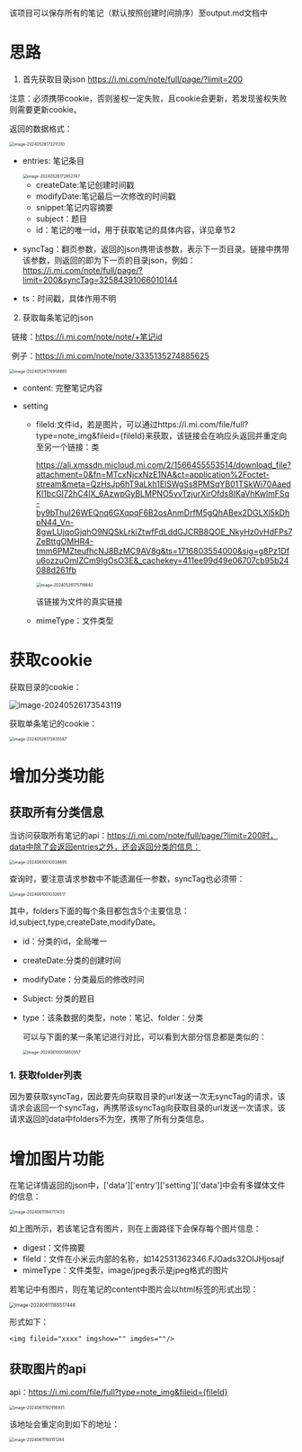 #
该项目可以保存所有的笔记（默认按照创建时间排序）至output.md文档中

# 思路

1. 首先获取目录json
    https://i.mi.com/note/full/page/?limit=200

  注意：必须携带cookie，否则鉴权一定失败，且cookie会更新，若发现鉴权失败则需要更新cookie。

  返回的数据格式：

  <img src="README.assets/image-20240526172211310.png" alt="image-20240526172211310" style="zoom:50%;" />

  - entries: 笔记条目

    <img src="README.assets/image-20240526172852747.png" alt="image-20240526172852747" style="zoom:50%;" />

    - createDate:笔记创建时间戳
    - modifyDate:笔记最后一次修改的时间戳
    - snippet:笔记内容摘要
    - subject：题目
    - id：笔记的唯一id，用于获取笔记的具体内容，详见章节2

  - syncTag：翻页参数，返回的json携带该参数，表示下一页目录。链接中携带该参数，则返回的即为下一页的目录json，例如：https://i.mi.com/note/full/page/?limit=200&syncTag=32584391066010144

  - ts：时间戳，具体作用不明

  

2. 获取每条笔记的json

​		链接：https://i.mi.com/note/note/+笔记id

​		例子：https://i.mi.com/note/note/3335135274885625	

<img src="README.assets/image-20240526174958885.png" alt="image-20240526174958885" style="zoom:50%;" />

- content: 完整笔记内容

- setting

  - fileId:文件id，若是图片，可以通过https://i.mi.com/file/full?type=note_img&fileid={fileId}来获取，该链接会在响应头返回并重定向至另一个链接：类

    https://ali.xmssdn.micloud.mi.com/2/1566455553514/download_file?attachment=0&fn=MTcxNjcxNzE1NA&ct=application%2Foctet-stream&meta=QzHsJp6hT9aLkh1ElSWgSs8PMSqYB01TSkWi70AaedKl1bcGl72hC4lX_6AzwpGyBLMPNO5vvTzjurXirOfds8IKaVhKwlmFSq-by9bThuI26WEQnq6GXqpqF6B2osAnmDrfM5gQhABex2DGLXl5kDhpN44_Vn-8gwLUjqoGjqhO9NQSkLrkiZtwfFdLddGJCRB8QOE_NkyHz0vHdFPs7ZeBttgOMHR4-tmm6PMZteufhcNJ8BzMC9AV8g&ts=1716803554000&sig=g8Pz1Dfu6ozzuOmIZCm9IgOsO3E&_cachekey=411ee99d49e06707cb95b24088d261fb

    <img src="README.assets/image-20240526175716640.png" alt="image-20240526175716640" style="zoom:50%;" />

    该链接为文件的真实链接

  - mimeType：文件类型





# 获取cookie

获取目录的cookie：

![image-20240526173543119](README.assets/image-20240526173543119.png)

获取单条笔记的cookie：

<img src="README.assets/image-20240526173835587.png" alt="image-20240526173835587" style="zoom:50%;" />

# 增加分类功能

## 获取所有分类信息

当访问获取所有笔记的api：https://i.mi.com/note/full/page/?limit=200时，data中除了会返回entries之外，还会返回分类的信息：

<img src="README.assets/image-20240610010038695.png" alt="image-20240610010038695" style="zoom:50%;" />

查询时，要注意请求参数中不能遗漏任一参数，syncTag也必须带：

<img src="README.assets/image-20240610010326517.png" alt="image-20240610010326517" style="zoom:50%;" />

其中，folders下面的每个条目都包含5个主要信息：id,subject,type,createDate,modifyDate。

- id：分类的id，全局唯一

- createDate:分类的创建时间

- modifyDate：分类最后的修改时间

- Subject: 分类的题目

- type：该条数据的类型，note：笔记、folder：分类

  可以与下面的某一条笔记进行对比，可以看到大部分信息都是类似的：

  <img src="README.assets/image-20240610005850557.png" alt="image-20240610005850557" style="zoom:50%;" />

### 	1. 获取folder列表

因为要获取syncTag，因此要先向获取目录的url发送一次无syncTag的请求，该请求会返回一个syncTag，再携带该syncTag向获取目录的url发送一次请求，该请求返回的data中folders不为空，携带了所有分类信息。

# 增加图片功能

在笔记详情返回的json中，\['data']\['entry']\['setting']['data']中会有多媒体文件的信息：

<img src="README.assets/image-20240611184717433.png" alt="image-20240611184717433" style="zoom:50%;" />

如上图所示，若该笔记含有图片，则在上面路径下会保存每个图片信息：

- digest：文件摘要
- fileId：文件在小米云内部的名称，如142531362346.FJOads32OIJHjosajf
- mimeType：文件类型，image/jpeg表示是jpeg格式的图片

若笔记中有图片，则在笔记的content中图片会以html标签的形式出现：

<img src="README.assets/image-20240611185517446.png" alt="image-20240611185517446" style="zoom:60%;" />

形式如下：

`<img fileid="xxxx" imgshow="" imgdes=""/>` 

## 获取图片的api

api：https://i.mi.com/file/full?type=note_img&fileid={fileId}

<img src="README.assets/image-20240611192916931.png" alt="image-20240611192916931" style="zoom:50%;" />

该地址会重定向到如下的地址：

<img src="README.assets/image-20240611193151284.png" alt="image-20240611193151284" style="zoom:50%;" />

